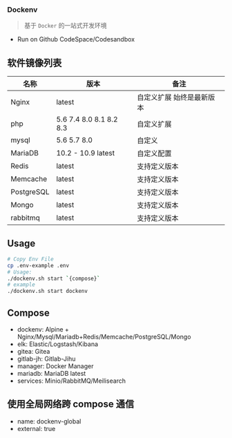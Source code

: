 ### Dockenv
> 基于 `Docker` 的一站式开发环境

- Run on Github CodeSpace/Codesandbox

## 软件镜像列表

| 名称 | 版本 | 备注 |
|---|---|---|
| Nginx | latest | 自定义扩展 始终是最新版本 |
| php | 5.6 7.4 8.0 8.1 8.2 8.3 | 自定义扩展 |
| mysql | 5.6 5.7 8.0 | 自定义 |
| MariaDB | 10.2 - 10.9 latest | 自定义配置 |
| Redis | latest | 支持定义版本 |
| Memcache | latest | 支持定义版本 |
| PostgreSQL | latest | 支持定义版本 |
| Mongo | latest | 支持定义版本 |
| rabbitmq | latest | 支持定义版本 |

## Usage
```sh
# Copy Env File
cp .env-example .env
# Usage:
./dockenv.sh start `{compose}`
# example
./dockenv.sh start dockenv
```
## Compose
- dockenv: Alpine + Nginx/Mysql/Mariadb+Redis/Memcache/PostgreSQL/Mongo
- elk: Elastic/Logstash/Kibana
- gitea: Gitea
- gitlab-jh: Gitlab-Jihu
- manager: Docker Manager
- mariadb: MariaDB latest
- services: Minio/RabbitMQ/Meilisearch

## 使用全局网络跨 compose 通信
- name: dockenv-global
- external: true